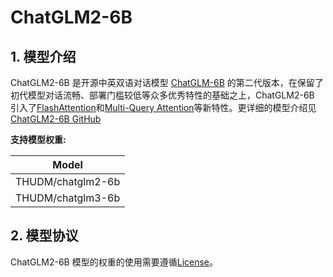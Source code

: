 # ChatGLM2-6B

## 1. 模型介绍

ChatGLM2-6B 是开源中英双语对话模型 [ChatGLM-6B](https://github.com/THUDM/ChatGLM-6B) 的第二代版本，在保留了初代模型对话流畅、部署门槛较低等众多优秀特性的基础之上，ChatGLM2-6B 引入了[FlashAttention](https://github.com/HazyResearch/flash-attention)和[Multi-Query Attention](https://arxiv.org/abs/1911.02150v1)等新特性。更详细的模型介绍见[ChatGLM2-6B GitHub](https://github.com/THUDM/ChatGLM2-6B)

**支持模型权重:**

| Model             |
|-------------------|
| THUDM/chatglm2-6b |
| THUDM/chatglm3-6b |

## 2. 模型协议


ChatGLM2-6B 模型的权重的使用需要遵循[License](https://github.com/PaddlePaddle/PaddleNLP/blob/develop/paddlenlp/transformers/chatglm_v2/LICENSE)。
